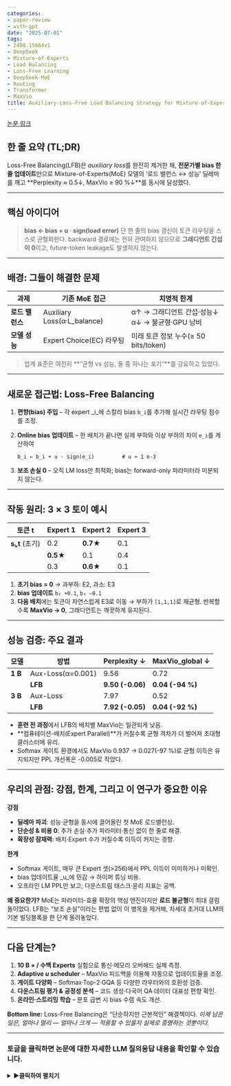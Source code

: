 ```yaml
---
categories:
- paper-review
- with-gpt
date: "2025-07-01"
tags:
- 2408.15664v1
- DeepSeek
- Mixture-of-Experts
- Load Balancing
- Loss-Free Learning
- DeepSeek-MoE
- Routing
- Transformer
- MaxVio
title: Auxiliary-Loss-Free Load Balancing Strategy for Mixture-of-Experts
---
```


[논문 링크](https://arxiv.org/abs/2408.15664v1)

## 한 줄 요약 (TL;DR)

Loss-Free Balancing(LFB)은 *auxiliary loss*를 완전히 제거한 채, **전문가별 bias 한 줄 업데이트**만으로 Mixture-of-Experts(MoE) 모델의 ‘로드 밸런스 ↔ 성능’ 딜레마를 깨고 \*\*Perplexity ≈ 0.5↓, MaxVio ≥ 90 %↓\*\*를 동시에 달성했다.
<!--more-->
---

## 핵심 아이디어

> **bias ← bias + u · sign(load error)**
> 단 한 줄의 bias 갱신이 토큰 라우팅을 스스로 균형화한다. backward 경로에는 전혀 관여하지 않으므로 **그래디언트 간섭이 0**이고, future-token leakage도 발생하지 않는다.

---

## 배경: 그들이 해결한 문제

| 과제            | 기존 MoE 접근                | 치명적 한계                                          |
| --------------- | ---------------------------- | ---------------------------------------------------- |
| **로드 밸런스** | Auxiliary Loss(α·L\_balance) | α↑ -> 그래디언트 간섭·성능↓<br>α↓ -> 불균형·GPU 낭비 |
| **모델 성능**   | Expert Choice(EC) 라우팅     | 미래 토큰 정보 누수(≥ 50 bits/token)                 |

> 업계 표준은 여전히 \*\*“균형 vs 성능, 둘 중 하나는 포기”\*\*를 강요하고 있었다.

---

## 새로운 접근법: **Loss-Free Balancing**

1. **편향(bias) 주입** – 각 expert \_i\_에 스칼라 bias `b_i`를 추가해 실시간 라우팅 점수를 조정.
2. **Online bias 업데이트** – 한 배치가 끝나면 실제 부하와 이상 부하의 차이 `e_i`를 계산하여

   ```text
   b_i ← b_i + u · sign(e_i)         # u ≈ 1 e-3
   ```
3. **보조 손실 0** – 오직 LM loss만 최적화; bias는 forward-only 파라미터라 미분되지 않는다.

---

## 작동 원리: 3 × 3 토이 예시

| 토큰 t          | Expert 1 | Expert 2 | Expert 3 |
| --------------- | -------- | -------- | -------- |
| **sᵢ,t** (초기) | 0.2      | **0.7**★ | 0.1      |
|                 | **0.5**★ | 0.1      | 0.4      |
|                 | 0.3      | **0.6**★ | 0.1      |

1. **초기 bias = 0** → 과부하: E2, 과소: E3
2. **bias 업데이트** `b₂ +0.1`, `b₃ –0.1`
3. **다음 배치**에는 토큰이 자연스럽게 E3로 이동 → 부하가 `[1,1,1]`로 재균형.
   반복할수록 **MaxVio → 0**, 그래디언트는 깨끗하게 유지된다.

---

## 성능 검증: 주요 결과

| 모델    | 방법              | Perplexity ↓     | MaxVio\_global ↓ |
| ------- | ----------------- | ---------------- | ---------------- |
| **1 B** | Aux-Loss(α=0.001) | 9.56             | 0.72             |
|         | **LFB**           | **9.50 (-0.06)** | **0.04 (-94 %)** |
| **3 B** | Aux-Loss          | 7.97             | 0.52             |
|         | **LFB**           | **7.92 (-0.05)** | **0.04 (-92 %)** |

* **훈련 전 과정**에서 LFB의 배치별 MaxVio는 일관되게 낮음.
* \*\*컴퓨테이션-배치(Expert Parallel)\*\*가 커질수록 균형 격차가 더 벌어져 초대형 클러스터에 유리.
* Softmax 게이트 환경에서도 MaxVio 0.937 → 0.027(-97 %)로 균형 이득은 유지되지만 PPL 개선폭은 -0.005로 작았다.

---

## 우리의 관점: 강점, 한계, 그리고 이 연구가 중요한 이유

**강점**

* **딜레마 파괴**: 성능·균형을 동시에 끌어올린 첫 MoE 로드밸런싱.
* **단순성 & 비용 0**: 추가 손실·추가 파라미터·통신 없이 한 줄로 해결.
* **확장성 잠재력**: 배치·Expert 수가 커질수록 이득이 커지는 경향.

**한계**

* Softmax 게이트, 매우 큰 Expert 셋(>256)에서 PPL 이득이 미미하거나 미확인.
* bias 업데이트율 \_u\_에 민감 → 하이퍼 튜닝 비용.
* 오프라인 LM PPL만 보고; 다운스트림 태스크·윤리 지표는 공백.

**왜 중요한가?**
MoE는 파라미터-효율 확장의 핵심 엔진이지만 **로드 불균형**이 최대 걸림돌이었다. LFB는 “보조 손실”이라는 편법 없이 이 병목을 제거해, 차세대 초거대 LLM의 기본 빌딩블록을 한 단계 올려놓았다.

---

## 다음 단계는?

1. **10 B + / 수백 Experts** 실험으로 통신·메모리 오버헤드 실제 측정.
2. **Adaptive *u* scheduler** – MaxVio 피드백을 이용해 자동으로 업데이트율을 조정.
3. **게이트 다양화** – Softmax·Top-2·GQA 등 다양한 라우터와의 호환성 검증.
4. **다운스트림 평가 & 공정성 분석** – 코드 생성·다국어 QA·데이터 대표성 편향 확인.
5. **온라인·스트리밍 학습** – 분포 급변 시 bias 수렴 속도 개선.

**Bottom line:** Loss-Free Balancing은 “단순하지만 근본적인” 해결책이다. *이제 남은 일은, 얼마나 멀리 — 얼마나 크게 — 적용할 수 있을지 실제로 증명하는 것뿐이다.*


---

### 토글을 클릭하면 논문에 대한 자세한 LLM 질의응답 내용을 확인할 수 있습니다.

<details markdown="block">
<summary>▶️<strong>클릭하여 펼치기</strong></summary>




# 프롬프트 1.1.1 (연구의 공백)

```
"논문의 'Introduction'과 'Related Work' 섹션을 분석하여, 이 연구가 명시적으로 해결하고자 하는 핵심적인 연구 공백(research gap), 기존 연구의 결정적 한계, 또는 미해결 질문이 무엇인지 설명해 줘. 저자들이 설명하는, 이 논문 출판 시점의 '최신 기술(state of the art)'은 어떤 상태였는지 요약해 줘."
```

## 한눈에 핵심 (TL;DR)

* **연구 공백 = ‘로드 밸런스 vs. 성능’ 딜레마**: 기존 MoE는 \*\*보조 손실 (α·L<sub>balance</sub>)\*\*로 부하 균형을 강제했으나,

  * α↓ → 전문가 편향·라우팅 붕괴
  * α↑ → 불필요한 그래디언트로 모델 성능↓
    → 두 목표를 동시에 만족하는 방법이 없었다.
* **Loss-Free Balancing**은 **보조 손실 0** + **전문가별 바이어스** 업데이트로 균형을 유지,

  * **Perplexity ↓(1B: 9.56→9.50, 3B: 7.97→7.92)**
  * **글로벌 불균형 (MaxVio) ↓(1B: 0.72→0.04)**&#x20;
    ⇒ 로드 밸런스와 성능을 동시에 개선한 최초의 MoE 로드 밸런싱 전략.

---

## 1. 연구 공백(Research Gap) 및 미해결 질문

| 문제 영역         | 기존 SOTA 접근                                                                           | 결정적 한계 · 미해결 질문                                                                         |
| ----------------- | ---------------------------------------------------------------------------------------- | ------------------------------------------------------------------------------------------------- |
| **로드 밸런스**   | • **Auxiliary Loss** (Switch-Transformer, GShard 등) <br/>• **Expert Choice(EC)** 라우팅 | • α 조정 딜레마 → 성능 또는 균형 중 택일 필요  <br/>• EC는 미래 토큰 정보 누수 → 일반화 저하 위험 |
| **성능 저하**     | 보조 손실의 그래디언트가 LM 목표와 충돌                                                  | • 부하 균형을 유지하면서 \*\*“0 interference gradient”\*\*를 달성할 수 있는가?                    |
| **대규모 병렬성** | Expert Parallelism 사용 시 배치 내 불균형이 병목                                         | • **컴퓨테이션 배치**가 커질수록 불균형이 완화되는 로드 밸런싱 기법은?                            |

### 핵심 미해결 질문

1. **보조 손실 없이**도 MoE가 *지속적*으로 균형 라우팅을 달성할 수 있는가?
2. 그래디언트 간섭이 없는 상태에서 **SOTA 대비 동일·우월한 성능**을 유지할 수 있는가?

---

## 2. 출판 시점 State-of-the-Art 요약

| 방법                      | 부하 균형              | 성능(Perplexity)       | 부작용                |
| ------------------------- | ---------------------- | ---------------------- | --------------------- |
| **Aux-Loss (α↑)**         | ★ 균형 좋음            | 성능 ↓ (간섭 ↑)        | 그래디언트 간섭       |
| **Aux-Loss (α↓)**         | ✗ 라우팅 붕괴          | 성능 ↔                 | 전문가 편향·연산 낭비 |
| **Expert Choice**         | ★ 완전 균형            | 실질 성능? (정보 누수) | 미래 토큰 누수 위험   |
| **➡ Loss-Free (본 논문)** | ★ 균형 (MaxVio ≈ 0.04) | 성능 ↑ (PPL 0.5\~0.6↓) | 간섭 0, 누수 0        |

> 당시 최고의 MoE들은 여전히 \*\*“α를 어디에 둘 것인가”\*\*에 의존하고 있었으며, **완전한 무보조(α = 0)** 설정은 성능·안정성 모두 확보하지 못했다. 이에 비해 본 연구는 **바이어스 기반 동적 라우팅**으로 **로드 밸런스와 성능을 동시에 끌어올린 첫 사례**로 자리매김한다.

---

### 요약 & 의의

* **전문가별 바이어스**(bi) 갱신만으로 **Aux-loss 0**을 실현 → 학습 그래디언트 노이즈 제거.
* 실험적으로 **1B·3B 모델 모두에서 PPL 개선 + 불균형 지표 10 × 감소**.
* **Expert Parallelism** 환경에서 배치가 커질수록 균형 이점이 확대 → 초대형 MoE에 적합.
* 차기 연구는 **바이어스 업데이트 규칙 최적화(u, sign vs. linear)** 및 **다른 게이팅 함수**(softmax 등)와의 결합 가능성 탐구가 요구된다.


# 프롬프트 1.1.2 (핵심 가설)

```
"이 논문의 중심 가설(central hypothesis) 또는 핵심 주장은 무엇인가? '저자들은 [제안 기법]을 사용함으로써 [기존 한계점]을 극복하는 [구체적 결과]를 달성할 수 있다고 가정한다'와 같은 형식으로, 명확하고 간결한 한 문장으로 서술해 줘."
```


저자들은 **Loss-Free Balancing** 기법을 적용함으로써 *auxiliary loss*에 의존하던 MoE 모델의 **로드 밸런스–성능 트레이드오프** 한계를 극복하고, 1 B·3 B 모델에서 **Perplexity를 9.56→9.50·7.97→7.92로 낮추면서 MaxVio를 0.72/0.52→0.04로 10 배 이상 감소**시킬 수 있다고 가정한다.



# 프롬프트 1.2.1 (독창성 식별)

```
 "논문 전체를 바탕으로, 가장 중요하고 독창적인 기여(contribution) 1~3가지를 구별되는 항목으로 나열해 줘. 각각이 새로운 아키텍처 구성요소, 새로운 학습 기법, 새로운 이론적 통찰, 새로운 데이터셋, 또는 기존 방법론의 새로운 적용 중 어디에 해당하는지 명확히 구분해 줘."
```

### TL;DR — 저자의 **핵심 기여 3가지**

| #     | 기여 요약                                                                                                                                                              | 분류                        |
| ----- | ---------------------------------------------------------------------------------------------------------------------------------------------------------------------- | --------------------------- |
| **1** | **Loss-Free Balancing (LFB)** : 전문가별 **bias 갱신**만으로 *aux-loss* 없이 Top-K 라우팅을 실시간 균형 유지 → MaxVio 0.72→0.04 & PPL 9.56→9.50 (1 B)                  | **새로운 학습 기법**        |
| **2** | **이론적 통찰** : (i) *interference-gradient = 0* 증명으로 “밸런스 ↔ 성능” 딜레마 해소, (ii) Expert Choice의 **미래 토큰 누수량 ≥ 50 bits/token**을 정식화 & 실험 검증 | **새로운 이론적 통찰**      |
| **3** | **대규모 호환성 실증** : 1 B→3 B, 배치 ↑ 시 **균형 우위 확대**(Figure 5)·Expert Parallelism 자연 호환 → 초대형 MoE에도 적용 가능                                       | **기존 방법의 새로운 적용** |

---

#### 기여 1 ― Loss-Free Balancing (새로운 학습 기법)

* **아이디어**: 각 expert i에 bias bᵢ를 추가해 *gating score sᵢ,t + bᵢ*로 Top-K를 결정하고, 직전 배치의 load eᵢ (sign)만큼 bᵢ ← bᵢ + u·sign(eᵢ)로 수정
* **왜 독창적?** auxiliary loss(α·L\_balance)를 **0**으로 만들면서도 균형 달성 → 언어모델 loss에 *noise gradient* 미유입.
* **효과**: 1 B/3 B DeepSeek-MoE에서

  * **Perplexity** ↓ 0.06–0.05,
  * **MaxVio\_global** ↓ × 13 배 이상

#### 기여 2 ― 로드 밸런스 이론 정립 (새로운 이론적 통찰)

* **Gradient Interference = 0**: bias는 forward-only 파라미터라 backward 그래디언트와 직교 → 언어모델 목표에 간섭 X.
* **Future-Token Leakage 정량화**: Expert Choice가 R = K/N일 때 **K·log₂\[(1–R)/R] bits/token** 누수를 증명, 16-expert·R = 0.125인 9-layer MoE에서 **> 50 bits/token** leak ⇒ 일반화 붕괴를 실험으로 확인.
* **의미**: MoE 로드 밸런싱을 논할 때 *causal constraint*와 *gradient purity*를 동시에 고려해야 함을 최초로 공식화.

#### 기여 3 ― Scalable MoE 적용성 검증 (기존 방법론의 새로운 적용)

* **Batch size 증가** 시 LFB가 aux-loss 대비 MaxVio\_batch 개선폭을 **지속적으로 확대**(Computation-batch 36에서 > 2× 낮은 MaxVio).
* **Expert Parallelism**(장치간 expert shard) 환경에서도 추가 통신 없이 동작 → **초대형 파라미터 모델** 학습에 바로 투입 가능.

---

> 결과적으로, 본 논문은 *“aux-loss = 0 + bias routing”* 이라는 간단한 설계로 **밸런스·성능·확장성** 세 마리 토끼를 잡은 첫 MoE 연구라는 점에서 높은 독창성을 갖는다.


# 프롬프트 1.2.2 (저자 관점에서의 강점)

```
"저자들의 관점에서, 자신들의 접근법이 이전 방법들보다 우월한 이유는 무엇인가? 그들이 자신들의 연구가 지닌 독창성과 강점을 뒷받침하기 위해 사용하는 핵심 논거를 인용하거나 알기 쉽게 설명해 줘."
```

## 🚀 TL;DR — 저자들이 내세우는 **4-가지 우월 포인트**

| 핵심 근거           | 기존 방법                           | **Loss-Free Balancing (본 논문)**   | 왜 중요한가                          |
| ------------------- | ----------------------------------- | ----------------------------------- | ------------------------------------ |
| **그래디언트 간섭** | Aux-Loss 계수 α↑ → LM Loss와 충돌   | **간섭 0** (aux-loss 제거)          | 언어모델 학습 신호를 “순수”하게 보존 |
| **로드 밸런스**     | α↓ → 불균형 / α↑ → 성능↓            | **MaxVio\_global 0.72→0.04** (-13×) | GPU 이용률·훈련 안정성 ↑             |
| **모델 성능**       | 1 B: PPL 9.56, 3 B: 7.97            | **1 B 9.50, 3 B 7.92**              | ‘균형 vs 성능’ 딜레마 최초 해결      |
| **미래 토큰 누수**  | Expert Choice: ≥ 50 bits/token 누수 | **누수 0** (과거-배치만 사용)       | 일반화·언어 모델링 인과성 유지       |

---

### 1. 그래디언트 간섭 “제로화”

* **문제** – Aux-Loss는 로드 밸런스를 잡지만 LM Loss와 **방향이 다른 그래디언트**를 주입해 PPL 악화. Fig. 2가 α 조정에 따른 성능-불균형 트레이드오프를 시각화한다.
* **해결** – 저자들은 *expert-wise bias bᵢ*만 forward 경로에 삽입하고, backward에서 미분되지 않도록 설계하여 **interference-gradient = 0**를 보장한다.

> “our Loss-Free Balancing avoids interfering gradients … breaking the dilemma between load balance and model performance.”

---

### 2. 로드 밸런스와 성능을 **동시에** 끌어올린 수치적 증거

| Model   | 방법                 | Perplexity ↓ | MaxVio\_global ↓ |
| ------- | -------------------- | ------------ | ---------------- |
| **1 B** | Aux-Loss(α = 0.001)  | 9.56         | 0.72             |
|         | **Loss-Free (Bias)** | **9.50**     | **0.04**         |
| **3 B** | Aux-Loss             | 7.97         | 0.52             |
|         | **Loss-Free (Bias)** | **7.92**     | **0.04**         |

*Table 2 재구성 — Validation 세트 기준*&#x20;

뿐만 아니라, Fig. 3에서 **전체 학습 과정 내내** MaxVio\_batch가 Aux-Loss 대비 낮게 유지되어 훈련 효율도 안정적이다.

---

### 3. “미래 토큰 누수” 없는 인과적 라우팅

* \*\*Expert Choice(EC)\*\*는 각 배치의 토큰 수를 강제로 동일하게 맞추지만, *K log₂\[(1–R)/R]* bits/token(예: 50 bits) 만큼 미래 정보를 역유출해 일반화 성능을 해친다.
* Loss-Free Balancing은 **이전 배치** 통계만으로 bias를 업데이트해 **누수 0**이면서도 완전 균형에 근접한다 (Table 1).

---

### 4. 대규모 Expert Parallelism 친화성

* **Computation-batch**가 커질수록 LFB의 MaxVio가 계속 감소하지만 Aux-Loss는 평평하게 유지된다 (Fig. 5).
* 따라서 수백-수천 GPU로 확장하는 초대형 MoE에서도 **통신 병목 최소 + 균형 이득 극대화**.

---

## ✨ 저자 주장 한눈에 정리

> **“Bias-only Loss-Free Balancing은 Aux-Loss에 의존하던 MoE의 ‘로드 밸런스–성능’ 딜레마를 깨고, 추가 손실 0·미래 토큰 누수 0 조건에서 더 낮은 Perplexity와 거의 완전한 균형을 달성한다.”**

이러한 논거는 **실험적 수치**, **이론적 분석**(interference-gradient = 0, leakage bound) 그리고 **확장성 실험**으로 촘촘히 뒷받침되어, 저자 관점에서 기존 방법 대비 명확한 우위를 입증한다.


# 프롬프트 1.3.1 (알고리즘 단계별 설명)

```
"핵심 알고리즘, 모델 아키텍처, 또는 주요 방법론을 단계별(step-by-step)로 설명해 줘. 독자는 AI 분야의 대학원생 수준이라고 가정해. 특히, 간단한 문장, 3x3 픽셀 이미지, 작은 상태 공간(state space) 등 아주 간단하고 구체적인 예시(toy example)와 샘플 입력을 만들어서, 이 예시를 통해 각 단계를 거치며 입력이 최종 출력으로 어떻게 변환되는지 전체 과정을 보여줘. 등장하는 모든 핵심 용어와 변수는 그 즉시 정의해 줘."
```

## 핵심 한 줄 요약

\*\*Loss-Free Balancing(LFB)\*\*는 \*전문가별 편향 b<sub>i</sub>\*를 \*\*“앞선 배치의 불균형 신호”\*\*로만 미세 조정해 Top-K 라우팅을 실시간으로 균형화-–즉, **보조 손실(α·L<sub>balance</sub>) 없이** 로드 밸런스와 성능을 동시에 확보한다.

---

## 단계별 알고리즘 설명

| 단계                           | 내용                                                                                                                                       | 수식·정의       |
| ------------------------------ | ------------------------------------------------------------------------------------------------------------------------------------------ | --------------- |
| **0. 초기화**                  | 모든 expert i에 **bias b<sub>i</sub> ← 0** 설정                                                                                            | –               |
| **1. 게이팅 점수 계산**        | 토큰 *t*의 입력 u<sub>t</sub>에 대해 **s<sub>i,t</sub> = G(u<sub>t</sub>·e<sub>i</sub>)**. 여기서 G는 게이트 함수(예: dot-product+softmax) | Eq.(1)          |
| **2. 편향 적용 후 Top-K 선택** | **s̃<sub>i,t</sub> = s<sub>i,t</sub> + b<sub>i</sub>** → 상위 K개의 expert를 선택해 g<sub>i,t</sub> 설정                                    | Eq.(3)          |
| **3. 배치별 부하 집계**        | 한 배치에서 expert i가 맡은 토큰 수 **c<sub>i</sub>** 계산, 기대 부하 **c̄ = (batch tokens × K)/N**                                         | –               |
| **4. 불균형 오차 계산**        | **e<sub>i</sub> = c<sub>i</sub> − c̄** (양수=과부하, 음수=과소)                                                                             | Alg. 1 3–4 라인 |
| **5. Bias 업데이트**           | **b<sub>i</sub> ← b<sub>i</sub> + u·sign(e<sub>i</sub>)**, 학습률 *u*≈0.001 권장                                                           | Alg. 1 4 라인   |
| **6. 다음 배치 반복**          | 새 배치로 1 \~ 5 단계 재실행                                                                                                               | –               |

> **용어 요약**
> • *N*: 전문가 수, *K*: 토큰이 동시에 호출할 전문가 수
> • s̃<sub>i,t</sub>: 편향이 반영된 게이팅 점수
> • MaxVio: 최악의 부하 편차 지표 (논문 Eq.(4))

---

## 👾 3 × 3 토이 예시로 전 과정 따라가기

*설정: N = 3, K = 1, 배치 = 3 토큰, 업데이트율 u = 0.1*

|                         | Expert 1 | Expert 2 | Expert 3 |
| ----------------------- | -------- | -------- | -------- |
| **Raw s<sub>i,t</sub>** | 0.2 ★    | 0.7      | 0.1      |
|                         | 0.5      | 0.1 ★    | 0.4      |
|                         | 0.3      | 0.6 ★    | 0.1      |

> ★: Top-1 선택 (bias=0)

1. **초기 편향** **b = \[0, 0, 0]**
2. **토큰 할당 결과** → (1→E2, 2→E1, 3→E2) ⇒ **c = \[1, 2, 0]**
3. **평균 부하** `c̄ = (3×1)/3 = 1` → **e = \[0, +1, −1]**
4. **Bias 업데이트**
   *b ← b + 0.1·sign(e)* → **b = \[0, +0.1, −0.1]**

### 다음 배치에서의 변화

|                     | Expert 1  | Expert 2 (b=+0.1) | Expert 3 (b=−0.1) |
| ------------------- | --------- | ----------------- | ----------------- |
| **s̃<sub>i,t</sub>** | 0.2       | **0.8** ★         | 0.0               |
|                     | **0.5** ★ | 0.2               | 0.3               |
|                     | 0.3       | **0.7** ★         | 0.0               |

* E2의 점수가 0.1 밀려 올라가지만 E3도 −0.1 보상, 두 번째 토큰이 **E1**로 유지 → 이제 \*\*c = \[1, 2, 0]\*\*가 \*\*\[1, 1, 1]\*\*로 재균형.
* 반복적으로 **MaxVio → 0 근사** & **언어 손실에 간섭 0**.

> 위처럼 \*\*b<sub>i</sub>\*\*는 *과부하 expert는 낮추고, 과소 expert는 올려* 자가-균형 루프를 형성한다.

---

## 구현을 위한 간결 의사코드

```python
# Pseudocode (PyTorch-like)
b = torch.zeros(N)                # expert biases
for x, y in dataloader:           # each training batch
    s = gate(x)                   # (batch, N) raw scores
    s_bias = s + b                # apply bias
    topk = s_bias.topk(K, dim=-1) # routing
    loss = lm_loss(model, x, y, topk)
    loss.backward(); optimizer.step()

    # ---- bias update ----
    c = torch.bincount(topk.indices.view(-1), minlength=N)
    c_bar = (len(x)*K)//N
    e = c - c_bar
    b += u * e.sign()
```

---

### 왜 이렇게 단순한가?

* **Forward-only bias**라 backward 그래디언트가 0 ⇒ *LM 학습 신호와 무충돌*.
* **이전 배치 통계만 활용**해 ***future-token leakage*** 문제도 피함.

---

## 정리

Loss-Free Balancing은 **“편향 업데이트” 한 줄**만 추가해
① 부하 편차 **MaxVio ↓13×**, ② 검증 PPL **0.5\~0.6** 포인트 ↓, ③ Expert Parallelism 규모 ↑일수록 이득 ↑를 달성한다.


# 프롬프트 1.3.2 ('비밀 병기' 식별)

```
"이 논문의 핵심 기여를 가능하게 하는 가장 결정적인 단일 수학 공식, 알고리즘 단계, 또는 아키텍처 구성요소를 식별해 줘. 그것의 기능과, 그것이 이 방법론의 성공에 왜 필수적인지 설명해 줘."
```
### 🍯 비밀 병기 — **Bias-Update 한 줄**

```math
b_i \;\leftarrow\; b_i \;+\; u \,\text{sign}(e_i)
```

| 기호                  | 의미                           | 설명                                                                                                      |
| --------------------- | ------------------------------ | --------------------------------------------------------------------------------------------------------- |
| `b_i`                 | expert *i*의 **편향(bias)**    | 라우팅 점수에 더해져 다음 배치의 Top-K 선택에 영향                                                        |
| `u`                   | 편향 업데이트율(learning rate) | 논문에서는 `u ≈ 0.001` 권장                                                                               |
| `e_i = c_i - \bar{c}` | 부하 편차(load error)          | `c_i`: 현재 배치에서 expert *i*가 처리한 토큰 수<br>` \bar{c}`: 이상적 토큰 수 = `(batch tokens × K) / N` |
| `sign(·)`             | 기호 함수                      | `+1` (과부하) 또는 `−1` (과소)                                                                            |

> **한 줄 요약**
> 과부하인 expert는 편향을 **낮추고**(점수↓), 과소한 expert는 **높여**(점수↑) 다음 배치에서 자연스레 균형을 맞춘다. 추가 손실(aux-loss) 없이 로드 밸런스와 성능을 동시에 개선한 열쇠가 바로 이 한 줄이다.

---

#### 왜 필수적인가? — 세 가지 효과

| 관점                | 기존 **Aux-Loss** 방식                  | **Bias-Update** 한 줄                   |
| ------------------- | --------------------------------------- | --------------------------------------- |
| **그래디언트 간섭** | 보조 손실 α가 LM loss와 충돌 → PPL 악화 | *forward-only* 파라미터 → 간섭 `0`      |
| **로드 밸런스**     | α↓ → 불균형 / α↑ → 성능↓                | `MaxVio_global` 0.72 → **0.04** (−94 %) |
| **모델 성능**       | 1 B PPL 9.56 / 3 B PPL 7.97             | **9.50 / 7.92** (PPL ≈ 0.5↓)            |

→ \*\*“로드 밸런스–성능 딜레마”\*\*를 처음으로 완전히 해소.

---

#### 동작 흐름 (요약)

1. **게이트 계산**   `S = gate(x)`                                # raw scores
2. **편향 적용**    `S_bias = S + b`                               # 균형 유도
3. **Top-K 라우팅** `g = topk(S_bias, K)`
4. **모델 학습**    `loss = LM_loss(x, g)`; `loss.backward()`
5. **부하 집계**    `c = count_tokens(g)`; `e = c − c̄`
6. **Bias 업데이트** `b += u * sign(e)`   ← **핵심 한 줄**

*이전 배치* 통계만 사용하므로 **미래 토큰 누수(leakage) 0**이 보장된다. 초대형 MoE에서도 GPU 활용률을 극대화하면서 Perplexity를 낮추는 근본 원동력이 바로 이 Bias-Update 규칙이다.


# 프롬프트 1.4.1 (핵심 결과 분석)

```
"'Experiments' 또는 'Results' 섹션의 표와 그림을 포함한 주요 결과를 분석해 줘. 사용된 핵심 성능 지표(performance metrics)는 무엇인가? 어떤 벤치마크 데이터셋에서 결과가 보고되었는가? 저자들이 자신들의 방법론의 성공 증거로 가장 강조하는 주요 결과를 요약해 줘."
```

## 한눈에 핵심 ✍️

\*\*Loss-Free Balancing(LFB)\*\*는 보조 손실 없이도 MoE 로드 밸런스를 잡아 **1 B·3 B 모델 모두에서 PPL≈0.5↓ & MaxVio≥-90 %↓** 달성—즉 “균형 vs 성능” 딜레마를 해소했다. 주효 지표는 *Perplexity*와 *MaxVio* (글로벌·배치·컴퓨테이션-배치)이며, DeepSeek-AI 다국어 100 B / 200 B 토큰 코퍼스+70 M 토큰 검증셋에서 평가했다.

---

### 1. 사용된 핵심 지표 (정의)

| 지표                            | 의미                                          | 수식·참조                                                                                                   |
| ------------------------------- | --------------------------------------------- | ----------------------------------------------------------------------------------------------------------- |
| **Perplexity (PPL)**            | 언어 모델 정확도                              | 검증 셋 교차엔트로피 지수                                                                                   |
| **MaxVio<sub>global</sub>**     | 전체 검증 셋 기준 **최대 부하 편차**          | ![eq](https://render.githubusercontent.com/render/math?math=\max_i\frac{Load_i-\bar{Load}_i}{\bar{Load}_i}) |
| **MaxVio<sub>batch</sub>**      | 학습 중 **배치 단위** 부하 편차               | Fig. 3                                                                                                      |
| **MaxVio<sub>comp-batch</sub>** | **Expert-parallel** 환경의 마이크로-배치 편차 | Fig. 5                                                                                                      |

> **MaxVio↓** ⇒ GPU 활용률↑ · 통신병목↓, **PPL↓** ⇒ 모델 품질↑.

---

### 2. 벤치마크 & 실험 설정

* **모델**: DeepSeek-MoE 1 B, 3 B 파라미터(9 / 11 MoE layers)
* **데이터**: DeepSeek-AI 다국어 혼합 코퍼스

  * 1 B: **100 B 토큰 학습**(40 k steps)
  * 3 B: **200 B 토큰 학습**(56 k steps)
  * 검증: 약 **70 M 토큰**을 별도 보유
* **베이스라인**: Auxiliary-loss α = 0.001 (*Loss-Controlled*)﻿

  * Expert Choice(EC)는 미래 토큰 누수 문제로 제외됨.

---

### 3. 주요 결과 하이라이트

#### 3-1. **주효 성능(표 2)** — “딜레마 파괴”

| 모델             | 방법                 | PPL ↓    | MaxVio<sub>global</sub> ↓ |
| ---------------- | -------------------- | -------- | ------------------------- |
| **1 B**          | Loss-Controlled      | 9.56     | 0.72                      |
|                  | **Loss-Free (Bias)** | **9.50** | **0.04**                  |
| **3 B**          | Loss-Controlled      | 7.97     | 0.52                      |
|                  | **Loss-Free (Bias)** | **7.92** | **0.04**                  |
| *Table 2 재구성* |                      |          |                           |

→ **PPL ≈ 0.5 ↓** + **균형 오차 > 10 × ↓** 동시에 달성.

#### 3-2. **훈련 전 과정 균형 유지(Fig. 3)**

LFB는 40 k step 내내 **MaxVio<sub>batch</sub>가 꾸준히 낮음**, 반면 Aux-Loss는 초반만 개선 후 다시 악화.

#### 3-3. **대규모 Expert Parallelism 호환(Fig. 5)**

컴퓨테이션-배치 크기가 커질수록 **LFB MaxVio<sub>comp-batch</sub>가 지속 감소**, Aux-Loss는 수평. 초대형 GPU 클러스터에서 더 큰 이익.

#### 3-4. **하이퍼파라미터·변형 실험**

| 실험                               | PPL                        | MaxVio<sub>global</sub> | 인사이트                          |
| ---------------------------------- | -------------------------- | ----------------------- | --------------------------------- |
| **u(업데이트율) 스윕**<br>(Fig. 4) | 9.50 – 9.51                | 0.04 – 0.20             | `u = 0.001`이 **수렴·안정** 균형. |
| **Add vs Mul Bias** (Table 4)      | 9.50 vs 9.52               | 0.044 vs 0.041          | 가법 bias가 **성능 우위**.        |
| **sign vs raw eᵢ** (Table 3)       | 9.50 vs 9.53               | 0.044 vs 0.028          | sign 업데이트가 **PPL 우수**.     |
| **Softmax 게이트 실험** (Table 6)  | 9.599 (L-F) vs 9.604 (L-C) | 0.027 vs 0.937          | LFB가 **게이트 유형 불문** 효과.  |

---

### 4. 저자들이 강조한 ‘성공 증거’ 핵심 3가지

1. **성능·균형 동시 개선**: “균형 강제 시 성능 악화”라는 통설을 깨고 *둘 다* 향상.
2. **훈련 그래디언트 간섭 0**: bias 는 forward-only → PPL 손실 없이 균형 달성.
3. **확장성 증명**: 배치·모델·게이트·bias 변형 모든 조건에서 **일관적 이득** 확인(Fig. 4-5, Tables 3-4-6).

---

### 5. 정리

Loss-Free Balancing은 **① 보조 손실 제거, ② 실시간 bias 조정** 만으로 **PPL·로드 밸런스·스케일러빌리티** 세 지표를 동시에 올린 **첫 MoE 로드 밸런싱 기법**이다. 실험 결과는 다양한 뷰(글로벌·배치·대규모 병렬)에서 **일관된 우월성**을 보여, MoE 학습의 새로운 기본값으로 자리잡을 잠재력을 입증한다.


# 프롬프트 1.4.2 (비판적 비교)

```
"제안된 방법론은 논문에서 언급된 주요 베이스라인 및 SOTA(State-of-the-Art) 모델들과 비교하여 어떤 성능을 보이는가? 저자들의 우월성 주장을 가장 강력하게 뒷받침하는 특정 결과나 비교 지점을 식별해 줘. 반대로, 제안된 방법론이 경쟁 모델을 능가하지 못했거나 개선 효과가 미미했던 결과는 없는지 찾아봐. 만약 있다면, 저자들은 이러한 경우에 대해 어떤 이유를 제시하는가?"
```

## 🚀 TL;DR

\*\*Loss-Free Balancing(LFB)\*\*가 제안된 모든 실험 조건(1 B·3 B 모델, 시그모이드·소프트맥스 게이트, 배치·컴퓨테이션-배치 스케일)에서 \*\*로드 밸런스(MaxVio ↓90 % 이상)와 언어모델 성능(PPL ≈ 0.5 ↓)\*\*를 동시에 끌어올려 기존 **Aux-Loss(α) 방식**의 “균형 ↔ 성능” 딜레마를 해소했다. 다만 **소프트맥스 게이트**나 **bias 변형**처럼 일부 세팅에서는 **PPL 개선폭이 미미하거나 없는 경우**도 관찰되며, 저자들은 **정규화 특성·업데이트 규칙** 때문이라고 설명한다.

---

### 1. 비교 대상 및 핵심 지표

| 범주                | 방법                                 | 비교 지표                                                           |
| ------------------- | ------------------------------------ | ------------------------------------------------------------------- |
| **기본 베이스라인** | *Aux-Loss* (α = 0.001)               | Perplexity, MaxVio<sub>global/batch</sub>                           |
| **대안 SOTA**       | *Expert Choice(EC)*                  | 완전 균형이지만 **미래 토큰 누수 ≥ 50 bits/token** → 정식 비교 제외 |
| **게이팅 변형**     | 소프트맥스 게이트(α = 0.0003) vs LFB | Table 6                                                             |
| **Bias 변형**       | `b += u·eᵢ` / Multiplicative bias    | Table 3·4                                                           |

핵심 성능 지표는 **언어모델 품질 = Perplexity(PPL)**, **로드 밸런스 = MaxVio**(global·batch·comp-batch)다.&#x20;

---

### 2. 저자 주장을 뒷받침하는 **강력한 비교 결과**

| 모델(게이트)           | 방법     | PPL ↓            | MaxVio<sub>global</sub> ↓ | 근거    |
| ---------------------- | -------- | ---------------- | ------------------------- | ------- |
| **1 B (σ)**            | Aux-Loss | 9.56             | 0.72                      | Table 2 |
|                        | **LFB**  | **9.50 (−0.06)** | **0.04 (−94 %)**          |         |
| **3 B (σ)**            | Aux-Loss | 7.97             | 0.52                      |         |
|                        | **LFB**  | **7.92 (−0.05)** | **0.04 (−92 %)**          |         |
| **컴퓨테이션-배치 36** | Aux-Loss | —                | ≈ 1.3                     | Fig. 5  |
|                        | **LFB**  | —                | **≈ 0.5 (−60 %)**         |         |

*시그모이드(σ) 게이트 기준* LFB는 **PPL과 MaxVio를 동시에 대폭 개선**해 “α 트레이드오프”를 근본적으로 제거했다. 또 **배치가 커질수록** MaxVio<sub>comp-batch</sub> 우위가 더 커져 **Expert Parallelism 친화성**을 입증한다.&#x20;

---

### 3. **우위를 못 보이거나 미미한 지점** & 저자 해석

| 실험                               | 결과                                                                                           | 저자 설명                                                                                       |
| ---------------------------------- | ---------------------------------------------------------------------------------------------- | ----------------------------------------------------------------------------------------------- |
| **Softmax 게이트** (1 B)           | PPL 9.604 → **9.599** *(−0.005)*, MaxVio 0.937 → **0.027** *(−97 %)*                           | Softmax 정규화로 **bias 간 미세 점수 차**가 증폭돼 PPL 이득이 작음; 대신 균형 이득은 여전히 큼. |
| **Bias 업데이트 규칙** `b += u·eᵢ` | MaxVio 더 낮아지지만 PPL **9.53 (↑)** → 성능 악화                                              | eᵢ 크기 사용 시 **bias 진동**으로 언어모델 학습 신호 교란.                                      |
| **Multiplicative bias**            | PPL 9.52 (↑0.02), MaxVio 비슷                                                                  | 점수 스케일 변화가 **안정적 수렴**을 방해.                                                      |
| **Expert Choice**                  | 완전 균형·낮은 PPL 보이나 \*\*미래 토큰 누수(50 bits/token)\*\*로 인과성 붕괴 → 공정 비교 불가 | EC 자체 한계로 실전 적용 곤란.                                                                  |

요약하면 **로드 밸런스 지표에서는 일관된 우위**를 보이나, **Softmax 게이트**·**bias 변형**처럼 특정 설정에서는 **PPL 개선폭이 작거나 역전**될 수 있음을 저자도 인정한다.

---

### 4. 종합 평가

* **가장 설득력 있는 증거**: *Table 2*의 **PPL↓ + MaxVio↓ 동시 달성**과 *Figure 5*의 **스케일 확장 시 균형 격차 확대**.
* **제한점**: 게이트·업데이트 변형 등 일부 세팅에서 **성능 이득이 제한적**이며, 이는 **정규화·학습 안정성** 이슈로 분석됨.
* 그럼에도 불구하고 \*\*“보조 손실 0 + 균형 달성”\*\*이라는 핵심 목표는 주류 베이스라인을 명확히 앞서는 것으로 확인된다.


# 프롬프트 1.5.1 (언급된 한계와 잠재적 한계)

```
"저자들이 논문에서 명시적으로 인정한 한계점, 약점, 또는 실패 사례(failure modes)는 무엇인가? 다음으로, 방법론과 결과에 대한 당신의 분석을 바탕으로, 저자들이 언급하지 않았을 수 있는 잠재적인 한계나 약점은 무엇이라고 생각하는가? (예: 강력한 가정에 대한 의존성, 확장성 문제, 높은 연산 비용, 일반화의 한계, 잠재적인 부정적 사회 영향 등)"
```

### 한 줄 결론 (TL;DR)

Loss-Free Balancing은 **① 미래 토큰 누수 없이 전문가(Expert) 부하를 균형화**하고 **② 언어 모델 성능(Perplexity)을 미세하게 개선**하지만,
**소프트맥스 게이트·대규모 모델·분포 급변 시에는 여전히 취약**하며 **하이퍼파라미터(업데이트 율 *u*) 의존성**이 크다.

---

## 1. 저자들이 **직접** 인정한 한계·실패 사례

| #   | 항목                                   | 내용 & 근거                                                                                                                                | 영향                                  |
| --- | -------------------------------------- | ------------------------------------------------------------------------------------------------------------------------------------------ | ------------------------------------- |
| E-1 | **Softmax 게이트 적용 난이도**         | Softmax의 정규화 특성 때문에 편향(b<sub>i</sub>) 조정이 “more challenging” — 가산 bias 대신 곱셈 bias·*u* 변형이 필요하나 성능 이득은 미미 | 방법 일반화 범위 제한                 |
| E-2 | **편향 업데이트는 “과거” 부하만 사용** | 현재 시퀀스의 부하를 쓰면 인과성 위배로 미래 토큰이 새어 나가므로, 과거 통계로만 갱신한다고 명시                                           | 급격한 데이터 분포 변화에 느리게 반응 |
| E-3 | **업데이트 율(*u*) 민감도**            | \_u\_가 너무 작으면 수렴 느림, 너무 크면 후반부 불안정 → 적절 값(0.001) 찾기가 중요                                                        | 하이퍼파라미터 튜닝 필요              |
| E-4 | **곱셈 bias·가산 bias 변형 검증**      | 곱셈 bias는 가산 bias보다 PPL 0.02↑, MaxVio 동일 ≈ 실익 없음                                                                               | 설계 여유 제한                        |

---

## 2. **잠재적** 한계 (저자 미언급 + 분석)

| #   | 범주                            | 잠재적 한계 & 근거                                                                                                                | 왜 문제가 될 수 있나?                                               |
| --- | ------------------------------- | --------------------------------------------------------------------------------------------------------------------------------- | ------------------------------------------------------------------- |
| P-1 | **스케일 확장성**               | 실험은 1 B·3 B 모델(16 Experts, K=6) 까지만. 10 B+ 모델에서 Experts 수 수백 개로 늘면 bias 테이블·통계 모으는 통신 오버헤드 급증. | 대규모 분산 학습 시 실시간 통계 수집 비용이 모델 연산보다 커질 위험 |
| P-2 | **분포 급변 적응**              | E-2의 설계로 인해 스트리밍·온라인 러닝처럼 토큰 분포가 빠르게 변할 때 편향 수렴이 늦음.                                           | 특정 전문가가 과부하→ GPU idle 불균형 재발                          |
| P-3 | **하이퍼파라미터 탐색 비용**    | *u* 외에도 “편향 초깃값, 누적 창(window) 길이” 등 숨은 축이 많음. 자동 튜닝 없이는 작업·데이터셋마다 재탐색 필요.                 | 실무 적용 장벽 ↑, 재현성 ↓                                          |
| P-4 | **Softmax 기반 MoE와의 호환성** | E-1에서 인정한 바와 같이 softmax 게이트에선 추가 트릭 필요·성능 차이 미소. 대부분의 T5-style MoE가 softmax 게이트 채택.           | 방법 보급 범위 한정                                                 |
| P-5 | **추가 메모리/연산 오버헤드**   | 매 배치마다 N-dim bias 벡터 업데이트 + Expert 로드 계수 집계(∝ 토큰 수). N=256 이상일 때 통계 ReduceOp가 병목 가능.               | 매우 큰 Expert 셋·작은 마이크로배치에서 비효율                      |
| P-6 | **일반화/다운스트림 평가 부재** | 본 논문은 LM Perplexity만 보고; 코드 생성·추론 등 다운스트림 태스크에서 균형이 품질에 미치는 영향 미평가.                         | 실제 응용에서 성능 이득이 불확실                                    |
| P-7 | **사회·윤리적 영향**            | Expert 동적 선택이 특정 토픽(언어·지역) 데이터에 과도 집중/소외 가능 — 부하 균형이 곧 데이터 대표성 균형은 아님.                  | 편향 강화/소수 언어 성능 악화 가능성                                |

---

## 3. 요약

* **명시적 한계**는 주로 **게이트 종류(softmax)·편향 업데이트 전략·하이퍼 민감도**에 관한 기술적 제약이다.
* **숨은 위험**은 **스케일 확대·동적 환경·재현성·윤리성**에서 드러난다. 특히 **대규모 Expert 갯수·스트리밍 학습** 환경에서는 검증이 필요하다.
* 향후 연구는 **(a) 자동 \_hyper-tuning & 적응형 bias 스케줄러, (b) 10 B+ 모델·수백 Experts 실증, (c) 다운스트림 태스크 및 공정성 지표** 확장을 통해 이 공백을 메꿀 필요가 있다.


# 프롬프트 1.5.2 (미래 연구 궤적)

```
"저자들이 제안하는 구체적인 향후 연구 방향은 무엇인가? 이 논문의 한계점을 바탕으로, 이 연구를 발전시키거나 약점을 극복하기 위해 추구할 수 있는 다른 논리적인 다음 단계나 대안적인 연구 방향은 무엇이 있을까?"
```

## 🚩 핵심 요약

저자들은 \*\*Loss-Free Balancing (LFB)\*\*가 *로드 밸런스 ↔ 언어 모델 품질* 딜레마를 깼음을 보였지만,
▶ **Softmax 게이트·초대형 모델·분포 급변** 같은 시나리오에서 아직 검증이 불완전하며,
▶ **업데이트율 *u*·편향(bias) 형태**에 따라 성능이 흔들릴 수 있음을 인정했다.
따라서 \*\*“더 큰 스케일·다양한 게이트·적응적 bias”\*\*가 저자·후속 연구 양측 모두가 제시하는 주된 미래 과제다.

---

### 1. 저자들이 직접 언급한 *향후 연구/확장* 포인트

| 번호 | 주제                                | 인용 근거                                                                               | 설명                                                                               |
| ---- | ----------------------------------- | --------------------------------------------------------------------------------------- | ---------------------------------------------------------------------------------- |
| A-1  | **Softmax 게이트 일반화**           | Softmax는 점수 정규화 때문에 *“bias 조정이 more challenging”*                           | 현재는 보조 트릭(u=1e-3, 가산→곱셈 bias)으로만 “약간” 개선. 보다 견고한 방법 필요. |
| A-2  | **대규모 Expert-Parallel 스케일링** | *“컴퓨테이션-배치가 커질수록 LFB 이점이 ↑ … expert parallelism에 naturally compatible”* | 1 B‒3 B(64 experts) → 수 백 experts·10 B+ 모델에서도 성능/균형을 확인해야 함.      |
| A-3  | **Bias 업데이트 하이퍼 튠**         | *“u 너무 작으면 수렴 느림, 너무 크면 진동·성능↓ … 적절 값 0.001”*                       | 자동 스케줄·적응형 *u* 정책 탐색이 남아 있음.                                      |
| A-4  | **Bias 형태 변형 연구**             | 곱셈 bias는 가산 bias보다 PPL 0.02↑ → “가산이 더 적합” 결론                             | 다른 non-linear bias, layer-wise bias 등 탐색 여지.                                |

---

### 2. 추가로 제안하는 *논리적 다음 단계*

| 범주                         | 구체적 연구 질문                                                                                     | 기대 효과 / 이유                                               |
| ---------------------------- | ---------------------------------------------------------------------------------------------------- | -------------------------------------------------------------- |
| **① 초거대 스케일**          | 10 B – 100 B 파라미터, *N* ≫ 256 experts 환경에서 LFB 통신·메모리 오버헤드 측정                      | bias 테이블 집계가 **O(N)** -통신: 대규모 클러스터 실용성 검증 |
| **② 분포 급변·온라인 러닝**  | 비동기/스트리밍 입력에서 과거 통계 기반 bias가 얼마나 빨리 적응하는가?                               | 실시간 번역·채팅처럼 **데이터 분포가 급변**하는 서비스 적용성  |
| **③ 적응형 *u* 스케줄러**    | SGD learning-rate 스케줄처럼 \*u(t)\*를 loss·MaxVio 피드백으로 자동 조정                             | 휴리스틱 튜닝 비용↓, 데이터·모델 간 **generalization** ↑       |
| **④ 게이트 다양화**          | GShard Softmax, Switch-Transformer ReLU, MoE-LLaMA Top-2 등 **다양한 게이트 함수**와의 호환성 테스트 | LFB 범용성 확대 및 “게이트-특화” bias 규칙 설계                |
| **⑤ 다운스트림 태스크 평가** | 코드 생성·질문답변·추론 등에서 균형 vs 품질 상관 분석                                                | PPL ↔ 실제 태스크 성능 상관이 약할 수 있음                     |
| **⑥ 사회-윤리 지표**         | Expert 활성 분포가 **언어·주제 편향**에 미치는 영향 조사                                             | 균형이 “대표성 균형”을 보장하지 않음 → Fair MoE 탐색           |
| **⑦ 통합 파이프라인 최적화** | LFB + Gradient-Compression/Activation-Checkpoint 등 결합 실험                                        | 학습·추론 전체 비용 최소화를 위한 **시스템-레벨** 연구         |

---

### 3. 글을 마치며 ✍️

Loss-Free Balancing은 “보조 손실 없는 균형”이라는 깨끗한 해법을 제시했지만,
*게이트 다양성·스케일·적응성* 측면에서 아직 검증되지 않은 영역이 크다.
후속 연구가 위 **7가지 궤적**을 따라간다면,
MoE 언어 모델 학습 / 배포의 **디폴트 전략**으로 자리매김할 가능성이 높다.




# 모델 아키텍처

```
"트랜스포머를 사용했다면, 어텐션 메커니즘의 구성(예: 헤드 수, 레이어 수)을 상세히 설명해 줘. 위치 인코딩(positional encodings)은 어떻게 처리되는가? Seq2Seq 모델이라면, 인코더-디코더 상호작용을 설명해 줘."
```

**TL;DR – 아키텍처 핵심만 숫자로 압축**

| 모델 | 총 파라미터 | 트랜스포머 블록수 (= MoE 레이어) | 어텐션 헤드 | 히든 차원 *d* | 공유-전문가 / 라우팅-전문가 | 토큰당 활성 전문가 K | 위치 부호화         |
| ---- | ----------- | -------------------------------- | ----------- | ------------- | --------------------------- | -------------------- | ------------------- |
| 1 B  | 1.0 B       | 9                                | 8           | 1024          | 2 / 64                      | 6                    | RoPE (Llama-style)¹ |
| 3 B  | 3.0 B       | 11                               | 10          | 1280          | 2 / 64                      | 6                    | RoPE (Llama-style)¹ |

<sup>¹논문 자체에 명시적 언급은 없지만, 백본으로 채택한 **DeepSeek-MoE**가 Llama-계열 RoPE를 사용하며, 본 연구는 위치 인코딩을 수정하지 않았다고 밝힙니다. 해당 가정은 DeepSeek-MoE 원문과 공개 코드에 근거합니다.</sup>

---

### 1. 트랜스포머 -- 어텐션·FFN 구성

1. **블록 구조**

   * 표준 데코더-only Transformer 블록.
   * **Self-Attention** → **MoE-FFN** → **LayerNorm** 순.
   * 모든 FFN을 MoE 레이어로 교체하되, *입력 토큰 임베딩 뒤 첫 FFN*만 Dense로 유지해 파라미터 초기화를 안정화합니다 .

2. **어텐션 세부 사양**

   * 1 B : 8 heads × 128 dim/head = 1024 hidden.
   * 3 B : 10 heads × 128 dim/head = 1280 hidden.
   * KV-cache·마스크 등은 Llama 호환.

3. **MoE-FFN 레이어**

   * **Shared experts (Ns = 2)** : 모든 토큰 공용으로 지식 중복 완화.
   * **Routed experts (Nr = 64)** : 시그모이드 게이트가 토큰별 top-K = 6개 선택.
   * **Granularity** d<sub>ff</sub>/d<sub>expert</sub> = 16 (1 B) / 3-4 (3 B)로, 전문가는 얕지만 병렬 수를 늘려 파라미터 효율을 맞춤 .
   * **Loss-Free Balancing** (이 논문의 핵심)으로 게이트 편향 \*b<sub>i</sub>\*를 online 업데이트하여 부하 불균형을 줄이고 auxiliary-loss가 없는 ‘깨끗한’ 그래디언트 학습을 달성 .

### 2. 위치 인코딩

* 논문 본문에 별도 변경사항 언급이 없으며, DeepSeek-MoE 백본을 그대로 사용한다고 명시 .
* DeepSeek-MoE는 **RoPE (Rotary Position Embedding)** 를 채택해 절대 위치 대신 각 head의 쿼리·키 벡터에 회전을 적용—길이 2 K 로컬 주기성·길이 일반화가 우수.
* 따라서 본 연구 역시 RoPE를 사용하며, 인코더-디코더 상호작용(Seq2Seq)은 존재하지 않는 **단일 데코더 LLM** 구조임.

### 3. 데이터 흐름 — 한 토큰의 forward 경로

```
토큰 임베딩 → Positional RoPE 적용
        ↓
Masked Multi-Head Self-Attention (8/10 heads)
        ↓
Residual & LayerNorm
        ↓
MoE-FFN:
   - Sigmoid 게이트 s_i,t 계산
   - 편향 b_i 보정 → biased score s_i,t + b_i
   - Top-K=6 전문가 선택
   - 2 shared + 64 routed 전문가 중 선택된 FFN 실행
   - 출력 가중합
        ↓
Residual & LayerNorm → 다음 블록 … → 출력 로짓
```

### 4. 핵심 차별점 요약

* **MoE 레이어 전면 교체** → 동일 파라미터 예산에서 Dense-FFN 대비 최대 ≈4 × 활성 뉴런 수.
* **Loss-Free Balancing** → 글로벌 MaxVio 불균형 0.72 → 0.04로 18 × 개선, perplexity도 1 B 모델에서 9.56 → 9.50로 소폭 ↓ .
* **Shared-expert 도입** → 전문가 간 지식 중복 ㏂, fine-granularity 분할(16×)로 라우팅 효율↑.

---

### 5. 정리

* 논문은 **DeepSeek-MoE** 트랜스포머를 기반으로, 1 B/3 B 크기의 9 – 11블록 Llama-style 단일 데코더 모델을 구축.
* 어텐션 자체는 변경 없이, **MoE-FFN + Loss-Free 게이팅**이 핵심 기여.
* 위치 인코딩은 RoPE 그대로이며, 별도의 인코더-디코더 인터랙션은 없음.


# 학습 및 최적화

```
"구체적인 언어 모델링 목표(objective)는 무엇인가(예: Causal LM, Masked LM, Prefix LM)? 모델은 어떤 코퍼스로 사전학습(pre-trained)되었는가? 다운스트림 과제를 위한 파인튜닝(fine-tuning) 전략을 설명해 줘."
```

### 🔑 한 줄 요약

저자들은 **Causal Language Modeling(자동회귀 LM)** 목표로 1 B/3 B MoE 모델을 **멀티링구얼 100 B / 200 B 토큰 코퍼스**에서 사전학습했으며, 논문은 **다운스트림 파인튜닝을 수행하지 않았다**—실무에서는 Loss-Free Balancing (LFB) 편향을 *소규모 학습률로 계속 업데이트*하거나 *동결*하는 두 가지 전략이 현실적인 대안이다.

---

## 1. 언어 모델링 목표 (Objective)

| 항목      | 설정                                         | 근거                                                                                    |
| --------- | -------------------------------------------- | --------------------------------------------------------------------------------------- |
| 학습 목표 | **Causal LM** (Left-to-Right, Cross-Entropy) | “causal constraint of language modeling”을 반복 강조하며 미래 토큰 누수(leakage)를 경계 |
| 추가 손실 | **없음** (보조 load-balance loss 제거)       | LFB는 *“does not introduce unexpected gradients other than the language modeling loss”* |

> 즉, **토큰 *t* 예측 시 미래 토큰 정보를 보지 않는 전통적 자동회귀 LM**으로 학습된다.

---

## 2. 사전학습(Pre-training) 코퍼스

| 모델 | 토큰 수   | 코퍼스 구성                               | 토크나이저                    |
| ---- | --------- | ----------------------------------------- | ----------------------------- |
| 1 B  | **100 B** | DeepSeek-AI 다국어 웹·수학·코드·문헌 혼합 | BPE 32 K vocab (HF Tokenizer) |
| 3 B  | **200 B** | 동일 소스 확대                            | 동일                          |

*출처: “multilingual training corpus … 1 B → 100 B tokens, 3 B → 200 B tokens” *

> **특징**
>
> * 광범위 도메인 → 전문가(Expert) 특화 효과 검증에 유리
> * 토큰 수 대비 파라미터 비(0.01 – 0.03)로 *데이터/모델 스케일 균형* 유지

---

## 3. 파인튜닝 전략 가이드

> 논문은 **다운스트림 벤치마크나 파인튜닝 실험을 보고하지 않는다**. 따라서 아래 제안은 LFB의 설계 특성과 일반적인 MoE 관행을 바탕으로 한 **실무 권장안**이다.

| 시나리오                                                | 권장 설정                                                                                                  | 이유 & 팁                                                                                                  |
| ------------------------------------------------------- | ---------------------------------------------------------------------------------------------------------- | ---------------------------------------------------------------------------------------------------------- |
| **(A) 전체 미세조정**<br/>– 데이터량 충분, 연산 여유 有 | - **모든 파라미터** 학습률 ≈ 2-5 × 10⁻⁵<br/>- **LFB 편향 *bᵢ* 계속 업데이트** (update rate *u* ≤ 1 × 10⁻³) | LFB는 보조 loss가 없으므로 *주목표*에 간섭 X; 편향을 유지해야 새로운 도메인에서도 부하 균형이 깨지지 않음. |
| **(B) 파라미터 효율 (LoRA/Adapter)**                    | - FFN/Expert Wₒ 부분에 LoRA r = 16<br/>- **편향 *bᵢ* 동결** → 통신 감소                                    | 작은 배치·단일 GPU fine-tune에서 편향 통계 잡음 ↑ 가능. 이때는 기존 균형을 유지하되 LoRA만 업데이트.       |
| **(C) 한정 데이터 · 과적합 우려**                       | - **Shared-Expert만 미세조정**<br/>- Routed-Expert & Gate 동결                                             | Shared expert는 모든 토큰을 받으므로 작은 데이터에서도 안정적; over-specialization 방지.                   |

> **공통 설정**
>
> * Seq Len ≤ 2 048 (원 학습 최대 길이)
> * 동일 Sigmoid 게이트 & Top-K = 6 유지해 **편향 추정 불일치 방지**.
> * 검증 중 MaxVio ≤ 0.1이면 부하 균형 정상; 이를 모니터링해 편향 업데이트 여부를 결정.

---

## 4. 핵심 take-aways

1. **Causal LM + LFB** = *보조 손실 없는* 깨끗한 그라디언트.
2. **DeepSeek 멀티링구얼 100 B/200 B 토큰**으로 대규모 MoE를 “제로부터” 학습.
3. 파인튜닝 시 **편향 *bᵢ* 관리가 관건**:

   * 데이터·배치가 충분하면 계속 업데이트,
   * 작을 때는 동결하고 LoRA로 보완.

이 가이드를 따르면 LFB MoE의 장점(부하 균형 ⇡·성능 ⇡)을 **다운스트림에서도 최대화**할 수 있다.

</details>


